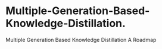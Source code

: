 # Multiple-Generation-Based-Knowledge-Distillation.
Multiple Generation Based Knowledge Distillation A Roadmap
